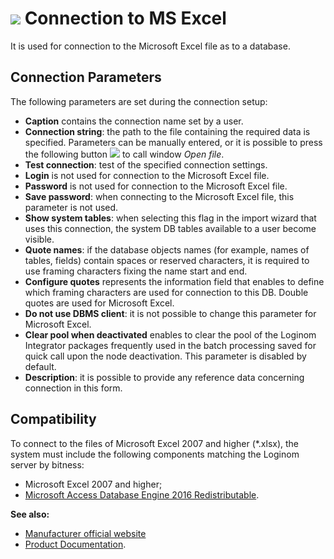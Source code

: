 # ![ ](../../../images/icons/data-sources/file-excel_default.svg) Connection to MS Excel

It is used for connection to the Microsoft Excel file as to a database.

## Connection Parameters

The following parameters are set during the connection setup:

* **Caption** contains the connection name set by a user.
* **Connection string**: the path to the file containing the required data is specified. Parameters can be manually entered, or it is possible to press the following button ![ ](../../../images/extjs-theme/form/open-trigger/open-trigger_default.svg) to call window *Open file*.
* **Test connection**: test of the specified connection settings.
* **Login** is not used for connection to the Microsoft Excel file.
* **Password** is not used for connection to the Microsoft Excel file.
* **Save password**: when connecting to the Microsoft Excel file, this parameter is not used.
* **Show system tables**: when selecting this flag in the import wizard that uses this connection, the system DB tables available to a user become visible.
* **Quote names**: if the database objects names (for example, names of tables, fields) contain spaces or reserved characters, it is required to use framing characters fixing the name start and end.
* **Configure quotes** represents the information field that enables to define which framing characters are used for connection to this DB. Double quotes are used for Microsoft Excel.
* **Do not use DBMS client**: it is not possible to change this parameter for Microsoft Excel.
* **Clear pool when deactivated** enables to clear the pool of the Loginom Integrator packages frequently used in the batch processing saved for quick call upon the node deactivation. This parameter is disabled by default.
* **Description**: it is possible to provide any reference data concerning connection in this form.

## Compatibility

To connect to the files of Microsoft Excel 2007 and higher (*.xlsx), the system must include the following components matching the Loginom server by bitness:
* Microsoft Excel 2007 and higher;
* [Microsoft Access Database Engine 2016 Redistributable](https://www.microsoft.com/en-us/download/details.aspx?id=54920).

**See also:**

* [Manufacturer official website](https://www.microsoft.com/ru-ru)
* [Product Documentation](https://docs.microsoft.com/ru-ru/).
